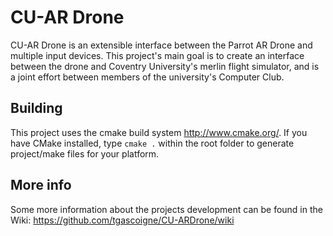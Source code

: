 CU-AR Drone
============
CU-AR Drone is an extensible interface between the Parrot AR Drone and multiple input devices. This project's main goal is to create an interface between the drone and Coventry University's merlin flight simulator, and is a joint effort between members of the university's Computer Club.

Building
---------
This project uses the cmake build system <http://www.cmake.org/>. If you have CMake installed, type `cmake .` within the root folder to generate project/make files for your platform.

More info
-----------
Some more information about the projects development can be found in the Wiki:
<https://github.com/tgascoigne/CU-ARDrone/wiki>
